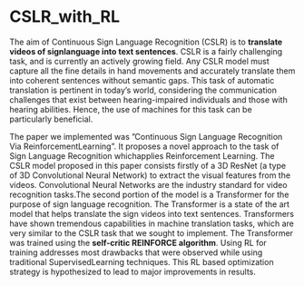 # CSLR_with_RL

The aim of Continuous Sign Language Recognition (CSLR) is to **translate videos of signlanguage into  text sentences**. CSLR  is  a  fairly  challenging  task,  and  is  currently an actively growing  field. Any  CSLR  model must capture all the fine details in hand movements and accurately translate them into coherent sentences without semantic gaps. This task of automatic translation is pertinent in today’s world, considering the communication challenges that exist between hearing-impaired individuals and those with hearing abilities. Hence, the use of machines for this task can be particularly beneficial.

The paper we implemented was ”Continuous Sign Language Recognition Via ReinforcementLearning”. It proposes a novel approach to the task of Sign Language Recognition whichapplies Reinforcement Learning. The CSLR model proposed in this paper consists firstly of a 3D ResNet (a type of 3D Convolutional Neural Network) to extract the visual features from the videos. Convolutional Neural Networks are the industry standard for video recognition tasks.The second portion of the model is a Transformer for the purpose of sign language recognition. The Transformer is a state of the art model that helps translate the sign videos into text sentences.   Transformers have shown  tremendous capabilities  in  machine  translation tasks, which are very similar to the CSLR task that we sought to implement. The Transformer was trained using the **self-critic REINFORCE algorithm**. Using RL for training addresses most drawbacks that were observed while using traditional SupervisedLearning techniques. This RL based optimization strategy is hypothesized to lead to major improvements in results.
